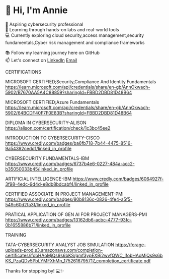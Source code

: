 # 👋 Hi, I'm Annie

🎯 Aspiring cybersecurity professional  
🔐 Learning through hands-on labs and real-world tools  
💻 Currently exploring cloud security,access management,security fundamentals,Cyber risk management and compliance frameworks


📚 Follow my learning journey here on GitHub  
📫 Let's connect on [LinkedIn](https://www.linkedin.com/in/annie-okwach-capm®-651a3b1a1)
[Email](okwachannie@gmail.com)

CERTIFICATIONS

MICROSOFT CERTIFIED;Security,Compliance And Identity Fundamentals https://learn.microsoft.com/api/credentials/share/en-gb/AnnOkwach-5902/B7670AA5A4C88859?sharingId=FBBD2DBD81D48B64

MICROSOFT CERTIFIED;Azure Fundamentals https://learn.microsoft.com/api/credentials/share/en-gb/AnnOkwach-5902/64BCDF40F7F0E83B?sharingId=FBBD2DBD81D48B64

DIPLOMA IN CYBERSECURITY-ALISON https://alison.com/certification/check/1c3bc45ee2

INTRODUCTION TO CYBERSECURITY-CISCO https://www.credly.com/badges/ba6fb718-7b44-4475-8516-9a54392cedd1/linked_in_profile

CYBERSECURITY FUNDAMENTALS-IBM https://www.credly.com/badges/6737b4e6-0227-484a-acc2-b35050033b45/linked_in_profile

ARTIFICIAL INTELLIGENCE-IBM https://www.credly.com/badges/6064927f-3f98-4edc-9d4d-e8db8bdcabf4/linked_in_profile

CERTIFIED ASSOCIATE IN PROJECT MANAGEMENT-PMI https://www.credly.com/badges/80b8136c-0826-4fe4-a5f5-549c60d2fa3f/linked_in_profile

PRATICAL APPLICATION OF GEN AI FOR PROJECT MANAGERS-PMI https://www.credly.com/badges/13162db6-acbc-4777-93fc-0b1655886b71/linked_in_profile


TRAINING

TATA-CYBERSECURITY ANALYST JOB SIMULATION https://forage-uploads-prod.s3.amazonaws.com/completion-certificates/ifobHAoMjQs9s6bKS/gmf3ypEXBj2wvfQWC_ifobHAoMjQs9s6bKS_PzaQDv5PbLYMFXhMn_1752616795717_completion_certificate.pdf






Thanks for stopping by! 💻✨
